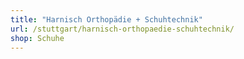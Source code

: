 ```yaml
---
title: "Harnisch Orthopädie + Schuhtechnik"
url: /stuttgart/harnisch-orthopaedie-schuhtechnik/
shop: Schuhe
---
```

